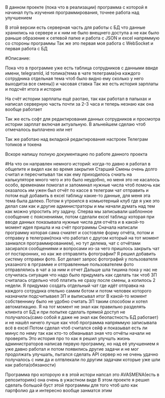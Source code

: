 В данном проекте (пока что в реализации) программа с которой я начинал путь изучения программирования, точнее работа над улучшением

В этой версии есть серверная часть для работы с БД что данные хранились на сервере и к ним не было внещнего доступа а не как было раньше образение к сетевой папке и работа с JSON и excel напряммую со стороны программы
Так же это первая моя работа с WebSocket и первая работа с БД

#Описание:

Пока что в программе уже есть таблица сотрудников с данными ввиде имени, telegramId, id топика(тема в чате телеграма(на каждого сотрудника отдельная тема чтоб было видно ему сколько у него выходитза все смены)) и часовая ставка
Так же есть история зарплаты и подсчёт итога и история

На счёт истории зарплаты ещё раотаю, так как работал в папыхах и написал серверную часть почти за 2-3 часа и теперь незнаю как она вообще работает

Так же есть софт для редактирования данных сотрудников и просмотра истории зарплат включая актуальную. В альнейшем сделаю чтоб отмечалось выплачено или нет

Так же работаю над вкладкой редактирования настроек Телеграм топиков и токена

Вскоре напишу полную документацию по работе данного проекта

#На что он направлен
немного историй:
когда-то давно я работал в общепите и видел как во время закрытия Старший Смены очень долго считал и пересчитывал так как ему приходилось счиать на калькуляторе много чего и это было неудобно, но меня это не касалось особо, временами помогал и запоминал нужные числа чтоб помочь
как оказалось им ужен был отчёт по кассе в телеграм чат отправить и потом ещё добавить в excel таблицу какие-то данные, для меня эта тема была далеко.
Потом я утроился в комьютерный клуб где я уже это делал сам как и другие администраторы и мы начали думать над тем как можно упростить эту задачу. Сперва мы записывали шаблонное сообщение с пояснениями, потом сделали excel таблицу которая при вводе данных показывала нужные числа для отчёта и в какой-то момент идея пришла и на счёт программы
Сначала написали программу которая сама счиатет и состовляе форму отчёта, потом и отправку в телеграм(пока что работал с другом который на тот момент занмался программированием), но тут делема, чат с отчётами засирался сообщениями и вопросами из-за чего пришлось закрыть чат от постаронних, но как же отправлять фотографии?
Я решил добавить систему отправки фото. Бот делает запрос фотографий у пользователя указаного в прграмме и отправленные пользователем фото отправлялись в чат а за ним и отчет
Дальше шла тишина пока у нас не случилась ситуация что надо было придумать как сделать так чтоб ЗП считалась отдельно чтоб платить не сразу после смены, а копилось 2 недели. Я придумао создать отдельный чат где идёт отправка на каждого сотруднка отельно самим ботом и потом человек которого назначили подсчитываел ЗП и выписывал итог
В какой-то момент собственнику было не удобно считать ЗП таким способом и хотел автоматиацию. Я на тот момент не знал как правильно разделять клиента от БД и при попытке сделать прямой доступ не получалось(само собой я даже не знал как беопастность БД работает) и не нашёл ничего лучше как чтоб программа напряммую записывала всё в excel
Потом сделал чтоб считался сейф и показывал есть ли минус по нему так как кто-то обманывал зная что отчёты начали не проверять
Это история про то как я решил улучшть жизнь администраторов написав первую программу, но над её улучшением я уже давно работал и потом появились другие задачи и не мог продолжать улучшать, пытался сделать API сервер но не очень удачно получалось с ним да и олтвлекали по другим задачам которые уже шли как работа(обязаности)

Программа про котороую я в этой истори напсал это AVASMENA(есть в репозиториях) она очень в ужастном виде
В этом проекте я решил сделать большой буст этой программы для того чтоб шло как партфолио да и интересно вообще занматся этим
